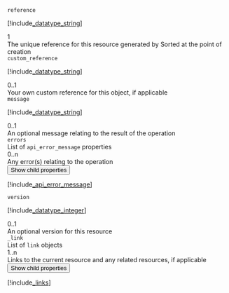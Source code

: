 
<div class="property">
    <div class="name"><code>reference</code></div>
    <div class="type">

[!include[_datatype_string](_datatype_string.md)]
</div>
    <div class="occurs">1</div>
    <div class="description">The unique reference for this resource generated by Sorted at the point of creation</div>
</div>
<div class="property">
    <div class="name"><code>custom_reference</code></div>
    <div class="type">

[!include[_datatype_string](_datatype_string.md)]
</div>
    <div class="occurs">0..1</div>
    <div class="description">Your own custom reference for this object, if applicable</div>
</div>
<div class="property">
    <div class="name"><code>message</code></div>
    <div class="type">

[!include[_datatype_string](_datatype_string.md)]
</div>
    <div class="occurs">0..1</div>
    <div class="description">An optional message relating to the result of the operation</div>
</div>
<div class="property">
    <div class="name"><code>errors</code></div>
    <div class="type">List of <code>api_error_message</code> properties</div>
    <div class="occurs">0..n</div>
    <div class="description">Any error(s) relating to the operation</div>
    <div class="dropdown"> 
        <button onclick="dropFunction(this)">Show child properties</button>
        <div class="dropdown-content">

[!include[_api_error_message](_api_error_message.md)]
</div>
    </div>                
</div>
<div class="property">
    <div class="name"><code>version</code></div>
    <div class="type">

[!include[_datatype_integer](_datatype_integer.md)]
</div>
    <div class="occurs">0..1</div>
    <div class="description">An optional version for this resource</div>
</div>
<div class="property">
    <div class="name"><code>_link</code></div>
    <div class="type">List of <code>link</code> objects</div>
    <div class="occurs">1..n</div>
    <div class="description">Links to the current resource and any related resources, if applicable</div>
    <div class="dropdown"> 
        <button onclick="dropFunction(this)">Show child properties</button>
        <div class="dropdown-content">

[!include[_links](_links.md)]
</div>
    </div>              
</div>                                                     